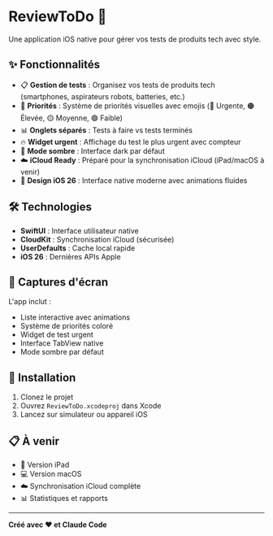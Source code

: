 # ReviewToDo 📱

Une application iOS native pour gérer vos tests de produits tech avec style.

## ✨ Fonctionnalités

- 📋 **Gestion de tests** : Organisez vos tests de produits tech (smartphones, aspirateurs robots, batteries, etc.)
- 🎯 **Priorités** : Système de priorités visuelles avec emojis (🔴 Urgente, 🟠 Élevée, 🟡 Moyenne, 🟢 Faible)
- 📊 **Onglets séparés** : Tests à faire vs tests terminés
- 🔥 **Widget urgent** : Affichage du test le plus urgent avec compteur
- 🌙 **Mode sombre** : Interface dark par défaut
- ☁️ **iCloud Ready** : Préparé pour la synchronisation iCloud (iPad/macOS à venir)
- 🎨 **Design iOS 26** : Interface native moderne avec animations fluides

## 🛠 Technologies

- **SwiftUI** : Interface utilisateur native
- **CloudKit** : Synchronisation iCloud (sécurisée)
- **UserDefaults** : Cache local rapide
- **iOS 26** : Dernières APIs Apple

## 📱 Captures d'écran

L'app inclut :
- Liste interactive avec animations
- Système de priorités coloré
- Widget de test urgent
- Interface TabView native
- Mode sombre par défaut

## 🚀 Installation

1. Clonez le projet
2. Ouvrez `ReviewToDo.xcodeproj` dans Xcode
3. Lancez sur simulateur ou appareil iOS

## 📋 À venir

- 📱 Version iPad
- 💻 Version macOS
- ☁️ Synchronisation iCloud complète
- 📊 Statistiques et rapports

---

**Créé avec ❤️ et Claude Code**